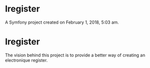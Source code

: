 Iregister
=======

A Symfony project created on February 1, 2018, 5:03 am.
# Iregister
The vision behind this project is to provide a better way of creating an electronique register.

